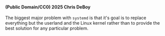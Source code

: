 #### (Public Domain/CC0) 2025 Chris DeBoy



The biggest major problem with `systemd` is that it's goal is to replace everything but the userland and the Linux kernel rather than to provide the best solution for any particular problem.
